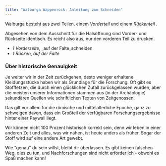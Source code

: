 ```yaml
---
title: "Walburga Wappenrock: Anleitung zum Schneiden"
---
```


Walburga besteht aus zwei Teilen, einem _Vorderteil_ und einem _Rückenteil_ .

<Tip>

Abgesehen von dem Ausschnitt für die Halsöffnung sind Vorder- und Rückseite identisch. Es reicht also aus, nur den vorderen Teil zu drucken.

</Tip>

- _1 Vorderseite_, _auf der Falte_schneiden
- _1 Rücken_, _auf der Falte_

### Über historische Genauigkeit

Je weiter wir in der Zeit zurückgehen, desto weniger erhaltene Kleidungsstücke haben wir als Grundlage für die Forschung. Oft gibt es Stofffetzen, die durch einen glücklichen Zufall zurückgelassen wurden, aber die meisten unserer Informationen stammen aus (in der Archäologie) sekundären Quellen wie schriftlichen Texten von Zeitgenossen.

Das gilt vor allem für die römische und mittelalterliche Epoche, ganz zu schweigen davon, dass ein Großteil der verfügbaren Forschungsergebnisse hinter einer Paywall liegt.

Wir können nicht 100 Prozent historisch korrekt sein, denn wir leben in einer anderen Zeit und alles, was wir nähen, ist heute anders als früher. Sogar der Stoff wird auf eine andere Art gewebt.

Wie "genau" du sein willst, bleibt dir überlassen. Es gibt keinen falschen Weg, dies zu tun, und Nachforschungen sind nicht erforderlich - obwohl es Spaß machen kann!
